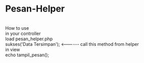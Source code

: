 # Pesan-Helper
<br />
How to use 
<br />
in your controller 
<br />
load pesan_helper.php
<br />
sukses('Data Tersimpan'); <------ call this method from helper
<br />
in view
<br />
echo tampil_pesan();
